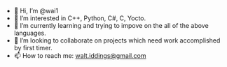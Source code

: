 - 👋 Hi, I’m @wai1
- 👀 I’m interested in C++, Python, C#, C, Yocto.
- 🌱 I’m currently learning and trying to impove on the all of the above languages.
- 💞️ I’m looking to collaborate on projects which need work accomplished by first timer.
- 📫 How to reach me: walt.iddings@gmail.com

<!---
wai1/wai1 is a ✨ special ✨ repository because its `README.md` (this file) appears on your GitHub profile.
You can click the Preview link to take a look at your changes.
--->
